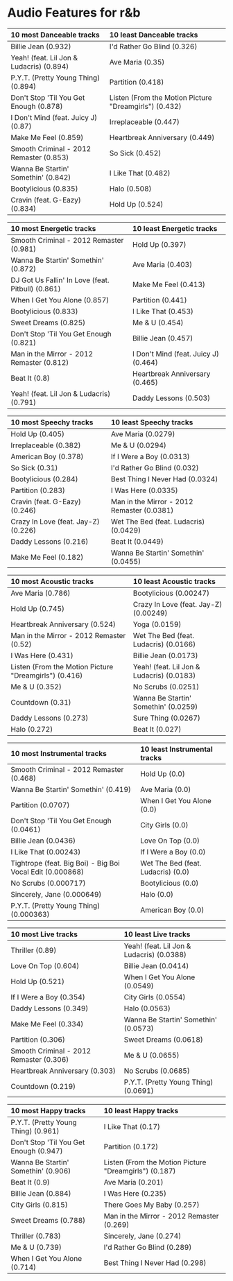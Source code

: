 # Audio Features for r&b
| 10 most Danceable tracks | 10 least Danceable tracks |
|:---|:---|
| Billie Jean (0.932) | I'd Rather Go Blind (0.326) |
| Yeah! (feat. Lil Jon & Ludacris) (0.894) | Ave Maria (0.35) |
| P.Y.T. (Pretty Young Thing) (0.894) | Partition (0.418) |
| Don't Stop 'Til You Get Enough (0.878) | Listen (From the Motion Picture "Dreamgirls") (0.432) |
| I Don't Mind (feat. Juicy J) (0.87) | Irreplaceable (0.447) |
| Make Me Feel (0.859) | Heartbreak Anniversary (0.449) |
| Smooth Criminal - 2012 Remaster (0.853) | So Sick (0.452) |
| Wanna Be Startin' Somethin' (0.842) | I Like That (0.482) |
| Bootylicious (0.835) | Halo (0.508) |
| Cravin (feat. G-Eazy) (0.834) | Hold Up (0.524) |

| 10 most Energetic tracks | 10 least Energetic tracks |
|:---|:---|
| Smooth Criminal - 2012 Remaster (0.981) | Hold Up (0.397) |
| Wanna Be Startin' Somethin' (0.872) | Ave Maria (0.403) |
| DJ Got Us Fallin' In Love (feat. Pitbull) (0.861) | Make Me Feel (0.413) |
| When I Get You Alone (0.857) | Partition (0.441) |
| Bootylicious (0.833) | I Like That (0.453) |
| Sweet Dreams (0.825) | Me & U (0.454) |
| Don't Stop 'Til You Get Enough (0.821) | Billie Jean (0.457) |
| Man in the Mirror - 2012 Remaster (0.812) | I Don't Mind (feat. Juicy J) (0.464) |
| Beat It (0.8) | Heartbreak Anniversary (0.465) |
| Yeah! (feat. Lil Jon & Ludacris) (0.791) | Daddy Lessons (0.503) |

| 10 most Speechy tracks | 10 least Speechy tracks |
|:---|:---|
| Hold Up (0.405) | Ave Maria (0.0279) |
| Irreplaceable (0.382) | Me & U (0.0294) |
| American Boy (0.378) | If I Were a Boy (0.0313) |
| So Sick (0.31) | I'd Rather Go Blind (0.032) |
| Bootylicious (0.284) | Best Thing I Never Had (0.0324) |
| Partition (0.283) | I Was Here (0.0335) |
| Cravin (feat. G-Eazy) (0.246) | Man in the Mirror - 2012 Remaster (0.0381) |
| Crazy In Love (feat. Jay-Z) (0.226) | Wet The Bed (feat. Ludacris) (0.0429) |
| Daddy Lessons (0.216) | Beat It (0.0449) |
| Make Me Feel (0.182) | Wanna Be Startin' Somethin' (0.0455) |

| 10 most Acoustic tracks | 10 least Acoustic tracks |
|:---|:---|
| Ave Maria (0.786) | Bootylicious (0.00247) |
| Hold Up (0.745) | Crazy In Love (feat. Jay-Z) (0.00249) |
| Heartbreak Anniversary (0.524) | Yoga (0.0159) |
| Man in the Mirror - 2012 Remaster (0.52) | Wet The Bed (feat. Ludacris) (0.0166) |
| I Was Here (0.431) | Billie Jean (0.0173) |
| Listen (From the Motion Picture "Dreamgirls") (0.416) | Yeah! (feat. Lil Jon & Ludacris) (0.0183) |
| Me & U (0.352) | No Scrubs (0.0251) |
| Countdown (0.31) | Wanna Be Startin' Somethin' (0.0259) |
| Daddy Lessons (0.273) | Sure Thing (0.0267) |
| Halo (0.272) | Beat It (0.027) |

| 10 most Instrumental tracks | 10 least Instrumental tracks |
|:---|:---|
| Smooth Criminal - 2012 Remaster (0.468) | Hold Up (0.0) |
| Wanna Be Startin' Somethin' (0.419) | Ave Maria (0.0) |
| Partition (0.0707) | When I Get You Alone (0.0) |
| Don't Stop 'Til You Get Enough (0.0461) | City Girls (0.0) |
| Billie Jean (0.0436) | Love On Top (0.0) |
| I Like That (0.00243) | If I Were a Boy (0.0) |
| Tightrope (feat. Big Boi) - Big Boi Vocal Edit (0.000868) | Wet The Bed (feat. Ludacris) (0.0) |
| No Scrubs (0.000717) | Bootylicious (0.0) |
| Sincerely, Jane (0.000649) | Halo (0.0) |
| P.Y.T. (Pretty Young Thing) (0.000363) | American Boy (0.0) |

| 10 most Live tracks | 10 least Live tracks |
|:---|:---|
| Thriller (0.89) | Yeah! (feat. Lil Jon & Ludacris) (0.0388) |
| Love On Top (0.604) | Billie Jean (0.0414) |
| Hold Up (0.521) | When I Get You Alone (0.0549) |
| If I Were a Boy (0.354) | City Girls (0.0554) |
| Daddy Lessons (0.349) | Halo (0.0563) |
| Make Me Feel (0.334) | Wanna Be Startin' Somethin' (0.0573) |
| Partition (0.306) | Sweet Dreams (0.0618) |
| Smooth Criminal - 2012 Remaster (0.306) | Me & U (0.0655) |
| Heartbreak Anniversary (0.303) | No Scrubs (0.0685) |
| Countdown (0.219) | P.Y.T. (Pretty Young Thing) (0.0691) |

| 10 most Happy tracks | 10 least Happy tracks |
|:---|:---|
| P.Y.T. (Pretty Young Thing) (0.961) | I Like That (0.17) |
| Don't Stop 'Til You Get Enough (0.947) | Partition (0.172) |
| Wanna Be Startin' Somethin' (0.906) | Listen (From the Motion Picture "Dreamgirls") (0.187) |
| Beat It (0.9) | Ave Maria (0.201) |
| Billie Jean (0.884) | I Was Here (0.235) |
| City Girls (0.815) | There Goes My Baby (0.257) |
| Sweet Dreams (0.788) | Man in the Mirror - 2012 Remaster (0.269) |
| Thriller (0.783) | Sincerely, Jane (0.274) |
| Me & U (0.739) | I'd Rather Go Blind (0.289) |
| When I Get You Alone (0.714) | Best Thing I Never Had (0.298) |
